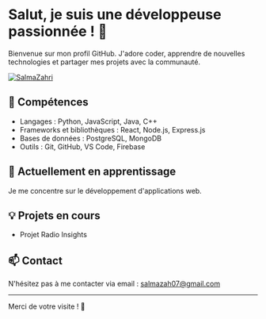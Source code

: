 # Salut, je suis une développeuse passionnée ! 👋

Bienvenue sur mon profil GitHub. J'adore coder, apprendre de nouvelles technologies et partager mes projets avec la communauté.

<p align="left"> <a href="https://github.com/ryo-ma/github-profile-trophy"><img src="https://github-profile-trophy.vercel.app/?username=salmazahri" alt="SalmaZahri" /></a> </p>

## 🔧 Compétences

- Langages : Python, JavaScript, Java, C++
- Frameworks et bibliothèques : React, Node.js, Express.js
- Bases de données : PostgreSQL, MongoDB
- Outils : Git, GitHub, VS Code, Firebase

## 🌱 Actuellement en apprentissage

Je me concentre sur le développement d'applications web.

## 💡 Projets en cours

- Projet Radio Insights

## 📫 Contact

N'hésitez pas à me contacter via email : salmazah07@gmail.com

---

Merci de votre visite ! 🌟

